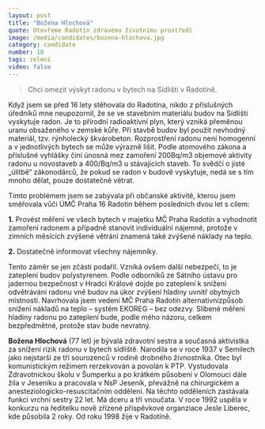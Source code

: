 ```yaml
---
layout: post
title: "Božena Hlochová"
quote: Otevřeme Radotín zdravému životnímu prostředí
image: /media/candidates/bozena-hlochova.jpg
category: candidate
number: 10
tags: zelení
video: false
---
```


> Chci omezit výskyt radonu v bytech na Sídlišti v Radotíně. 

Když jsem se před 16 lety stěhovala do Radotína, nikdo z příslušných úředníků mne neupozornil, že se ve stavebním materiálu budov na Sídlišti vyskytuje radon. Je to přírodní radioaktivní plyn, který vzniká přeměnou uranu obsaženého v zemské kůře. Při stavbě budov byl použit nevhodný materiál, tzv. rýnholecký škvárobeton. Rozprostření radonu není homogenní a v jednotlivých bytech se může výrazně lišit. Podle atomového zákona a příslušné vyhlášky činí únosná mez zamoření 200Bq/m3 objemové aktivity radonu u novostaveb a 400/Bq/m3 u stávajících staveb. To svědčí o jisté „úlitbě“ zákonodárců, že pokud se radon v budově vyskytuje, nedá se s tím mnoho dělat, pouze dostatečně větrat.

Tímto problémem jsem se zabývala  při občanské aktivitě, kterou jsem směřovala vůči ÚMČ Praha 16 Radotín během posledních dvou let s cílem:

**1.** Provést měření ve všech bytech v majetku MČ Praha Radotín a vyhodnotit zamoření radonem a případně stanovit individuální nájemné, protože v zimních měsících zvýšené větrání znamená také zvýšené náklady na teplo. 

**2.** Dostatečně informovat všechny nájemníky.

Tento záměr se jen zčásti podařil. Vzniká ovšem další nebezpečí, to je zateplení budov polystyrenem. Podle odborníků ze Sátního ústavu pro jadernou bezpečnost v Hradci Králové dojde  po zateplení k snížení odvětrávání radonu vně budov na úkor zvýšení hladiny uvnitř obytných místností. Navrhovala jsem vedení MČ Praha Radotín alternativnízpůsob snížení nákladů na teplo – systém EKOREG – bez odezvy. Slíbené měření hladiny radonu po zateplení bude, podle mého názoru, celkem bezpředmětné, protože stav bude nevratný. 


**Božena Hlochová** (77 let) je bývalá zdravotní sestra a současná aktivistka za snížení rizik radonu v bytech sídliště. Narodila se v roce 1937 v Semilech jako nejstarší ze tří sourozenců v rodině drobného živnostníka. Otec byl komunistickým režimem rerzekvován a povolán k PTP. Vystudovala Zdravotnickou školu v Šumperku a po krátkém působení v Olomouci dále žila v Jeseníku a pracovala v NsP Jeseník, převážně na chirurgickém a anesteziologicko-resuscitačním oddělení. Na těchto odděleních zastávala funkci vrchní sestry 22 let. Má dceru a tři vnoučata. V roce 1992 uspěla v konkurzu na ředitelku nově zřízené příspěvkové organziace Jesle Liberec, kde působila 2 roky. Od roku 1998 žije v Radotíně.

